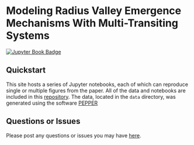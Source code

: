 # Modeling Radius Valley Emergence Mechanisms With Multi-Transiting Systems

[![Jupyter Book Badge](https://jupyterbook.org/badge.svg)](https://mvanwyngarden.github.io/radvalley_figs)

## Quickstart

This site hosts a series of Jupyter notebooks, each of which can reproduce single or multiple figures from the paper. All of the data and notebooks are included in this [repository](https://github.com/mvanwyngarden/PEPPER_figures). The data, located in the `data` directory, was generated using the software [PEPPER](https://github.com/mvanwyngarden/PEPPER)

## Questions or Issues

Please post any questions or issues you may have [here](https://github.com/mvanwyngarden/PEPPER/issues).

